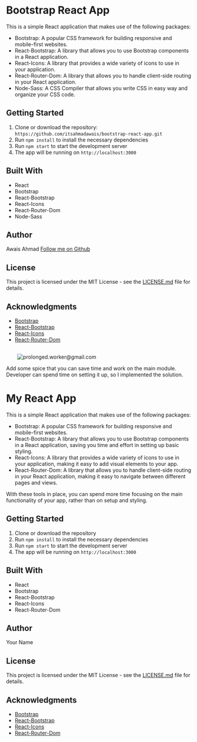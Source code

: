 # Bootstrap React App

This is a simple React application that makes use of the following packages:

-   Bootstrap: A popular CSS framework for building responsive and mobile-first websites.
-   React-Bootstrap: A library that allows you to use Bootstrap components in a React application.
-   React-Icons: A library that provides a wide variety of icons to use in your application.
-   React-Router-Dom: A library that allows you to handle client-side routing in your React application.
- Node-Sass: A CSS Compiler that allows you write CSS in easy way and organize your CSS code.

## Getting Started

1.  Clone or download the repository: 
```https://github.com/itsahmadawais/bootstrap-react-app.git```
3.  Run `npm install` to install the necessary dependencies
4.  Run `npm start` to start the development server
5.  The app will be running on `http://localhost:3000`

## Built With

-   React
-   Bootstrap
-   React-Bootstrap
-   React-Icons
-   React-Router-Dom
- Node-Sass

## Author

Awais Ahmad [Follow me on Github](https://github.com/itsahmadawais)

## License

This project is licensed under the MIT License - see the [LICENSE.md](https://chat.openai.com/chat/LICENSE.md) file for details.

## Acknowledgments

-   [Bootstrap](https://getbootstrap.com/)
-   [React-Bootstrap](https://react-bootstrap.github.io/)
-   [React-Icons](https://react-icons.github.io/)
-   [React-Router-Dom](https://reactrouter.com/web/guides/quick-start)

![](data:image/svg+xml,%3csvg%20xmlns=%27http://www.w3.org/2000/svg%27%20version=%271.1%27%20width=%2730%27%20height=%2730%27/%3e)![prolonged.worker@gmail.com](https://chat.openai.com/_next/image?url=https%3A%2F%2Fs.gravatar.com%2Favatar%2Ff1f3bc74c9a00ced4bb27ab0937d211c%3Fs%3D480%26r%3Dpg%26d%3Dhttps%253A%252F%252Fcdn.auth0.com%252Favatars%252Fpr.png&w=64&q=75)

Add some spice that you can save time and work on the main module. Developer can spend time on setting it up, so I implemented the solution.

# My React App

This is a simple React application that makes use of the following packages:

-   Bootstrap: A popular CSS framework for building responsive and mobile-first websites.
-   React-Bootstrap: A library that allows you to use Bootstrap components in a React application, saving you time and effort in setting up basic styling.
-   React-Icons: A library that provides a wide variety of icons to use in your application, making it easy to add visual elements to your app.
-   React-Router-Dom: A library that allows you to handle client-side routing in your React application, making it easy to navigate between different pages and views.

With these tools in place, you can spend more time focusing on the main functionality of your app, rather than on setup and styling.

## Getting Started

1.  Clone or download the repository
2.  Run `npm install` to install the necessary dependencies
3.  Run `npm start` to start the development server
4.  The app will be running on `http://localhost:3000`

## Built With

-   React
-   Bootstrap
-   React-Bootstrap
-   React-Icons
-   React-Router-Dom

## Author

Your Name

## License

This project is licensed under the MIT License - see the [LICENSE.md](https://chat.openai.com/chat/LICENSE.md) file for details.

## Acknowledgments

-   [Bootstrap](https://getbootstrap.com/)
-   [React-Bootstrap](https://react-bootstrap.github.io/)
-   [React-Icons](https://react-icons.github.io/)
-   [React-Router-Dom](https://reactrouter.com/web/guides/quick-start)

